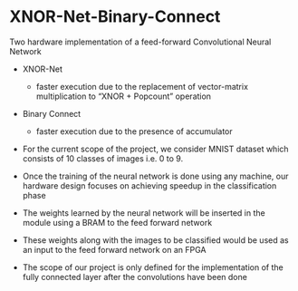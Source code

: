 # XNOR-Net-Binary-Connect

Two hardware implementation of a feed-forward Convolutional Neural Network
+ XNOR-Net
  - faster execution due to the replacement of vector-matrix multiplication to “XNOR + Popcount” operation
+ Binary Connect
  - faster execution due to the presence of accumulator

+ For the current scope of the project, we consider MNIST dataset which consists of 10 classes of images i.e. 0 to 9.
+ Once the training of the neural network is done using any machine, our hardware design focuses on achieving speedup in the classification phase
+ The weights learned by the neural network will be inserted in the module using a BRAM to the feed forward network
+ These weights along with the images to be classified would be used as an input to the feed forward network on an FPGA
+ The scope of our project is only defined for the implementation of the fully connected layer after the convolutions have been done
